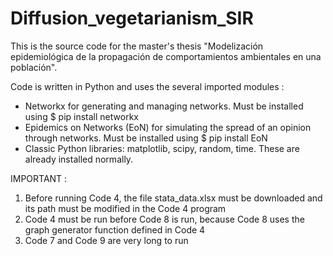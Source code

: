 # Diffusion_vegetarianism_SIR

This is the source code for the master's thesis "Modelización epidemiológica de la propagación de comportamientos ambientales en una población". 

Code is written in Python and uses the several imported modules :
  - Networkx for generating and managing networks. Must be installed using $ pip install networkx
  - Epidemics on Networks (EoN) for simulating the spread of an opinion through networks. Must be installed using $ pip install EoN
  - Classic Python libraries: matplotlib, scipy, random, time. These are already installed normally. 
 

IMPORTANT : 
  1) Before running Code 4, the file stata_data.xlsx must be downloaded and its path must be modified in the Code 4 program
  2) Code 4 must be run before Code 8 is run, because Code 8 uses the graph generator function defined in Code 4
  3) Code 7 and Code 9 are very long to run 
